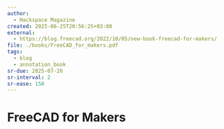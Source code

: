 ```yaml
---
author:
  - Hackspace Magazine
created: 2025-06-25T20:56:25+03:00
external:
  - https://blog.freecad.org/2022/10/05/new-book-freecad-for-makers/
file: ./books/FreeCAD_for_makers.pdf
tags:
  - blog
  - annotation_book
sr-due: 2025-07-20
sr-interval: 2
sr-ease: 150
---
```


# FreeCAD for Makers
